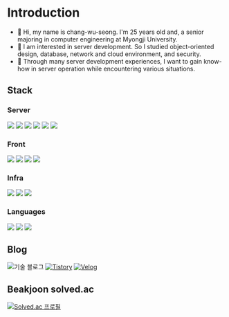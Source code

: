 
# Introduction 
* 👋 Hi, my name is chang-wu-seong. I'm 25 years old and, a senior majoring in computer engineering at Myongji University. 
* 👀 I am interested in server development. So I studied object-oriented design, database, network and cloud environment, and security.
* 🌱 Through many server development experiences, I want to gain know-how in server operation while encountering various situations.

## **Stack**

### **Server**  
<img src="http://img.shields.io/badge/springBoot-6DB00E?style=for-the-badge&logo=Spring Boot&logoColor=white"/> <img src="http://img.shields.io/badge/spring-6DB33F?style=for-the-badge&logo=Spring&logoColor=white"/> <img src="http://img.shields.io/badge/springSecurity-6DB00E?style=for-the-badge&logo=Spring Security&logoColor=white"/> <img src="https://img.shields.io/badge/Mysql-4479A1?style=for-the-badge&logo=Mysql&logoColor=white"/> <img src="https://img.shields.io/badge/Redis-DC382D?style=for-the-badge&logo=Redis&logoColor=white"/> <img src="https://img.shields.io/badge/Nginx-009639?style=for-the-badge&logo=Redis&logoColor=white"/>


### **Front**
<img src="https://img.shields.io/badge/HTML5-E34F26?style=for-the-badge&logo=HTML%&logoColor=white"/> <img src="https://img.shields.io/badge/CSS3-1572B6?style=for-the-badge&logo=CSS3%&logoColor=white"/> <img src="https://img.shields.io/badge/Firebase-FFCA28?style=for-the-badge&logo=Firebase&logoColor=white"/> <img src="http://img.shields.io/badge/react-61DAFB?style=for-the-badge&logo=React&logoColor=white"/>

### **Infra**

<img src="https://img.shields.io/badge/EC2-FF9900?style=for-the-badge&logo=Amazon%20EC2&logoColor=white"/> <img src="https://img.shields.io/badge/RDS-527FFF?style=for-the-badge&logo=Amazon%20RDS&logoColor=white"/>  <img src="https://img.shields.io/badge/Docker-2496ED?style=for-the-badge&logo=Docker&logoColor=white"/>
### **Languages**
<img src="https://img.shields.io/badge/Java-007396?style=for-the-badge&logo=OpenJDK&logoColor=white"/> <img src="https://img.shields.io/badge/JavaScript-F7DF1E?style=for-the-badge&logoJavaScript&logoColor=white"/>
 <img src="https://img.shields.io/badge/Python-3776AB?style=for-the-badge&logo=Python&logoColor=white"/>  
## Blog
![기술 블로그](https://wu-seong.github.io/)
[![Tistory](https://img.shields.io/badge/Tistory-000000?style=for-the-badge&logo=Tistory&logoColor=white)](https://thisismynote.tistory.com)
[![Velog](https://img.shields.io/badge/Velog-20C997?style=for-the-badge&logo=Firebase&logoColor=white)](https://velog.io/@jws1228)

## Beakjoon solved.ac
[![Solved.ac
프로필](http://mazassumnida.wtf/api/generate_badge?boj=jws1228)](https://solved.ac/jws1228)



